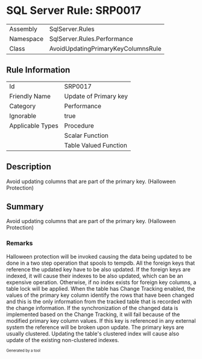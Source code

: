 ﻿# SQL Server Rule: SRP0017
  
|    |    |
|----|----|
| Assembly | SqlServer.Rules |
| Namespace | SqlServer.Rules.Performance |
| Class | AvoidUpdatingPrimaryKeyColumnsRule |
  
## Rule Information
  
|    |    |
|----|----|
| Id | SRP0017 |
| Friendly Name | Update of Primary key |
| Category | Performance |
| Ignorable | true |
| Applicable Types | Procedure  |
|   | Scalar Function |
|   | Table Valued Function |
  
## Description
  
Avoid updating columns that are part of the primary key.  (Halloween Protection)
  
## Summary
  
Avoid updating columns that are part of the primary key.  (Halloween Protection)
  
### Remarks
  
<list type="bullet">
    <item> Halloween protection will be invoked causing the data being updated to be done in
        a two step operation that spools to tempdb. </item>
    <item> All the foreign keys that reference the updated key have to be also updated. If
         the foreign keys are indexed, it will cause their indexes to be also updated, which
         can be an expensive operation. Otherwise, if no index exists for foreign key
         columns, a table lock will be applied. </item>
    <item> When the table has Change Tracking enabled, the values of the primary key column
         identify the rows that have been changed and this is the only information from the
         tracked table that is recorded with the change information. If the synchronization
         of the changed data is implemented based on the Change Tracking, it will fail
         because of the modified primary key column values. </item>
    <item> If this key is referenced in any external system the reference will be broken
         upon update. </item>
    <item> The primary keys are usually clustered. Updating the table's clustered index
        will cause also update of the existing non-clustered indexes. </item>
  </list>
  
<sub><sup>Generated by a tool</sup></sub>
